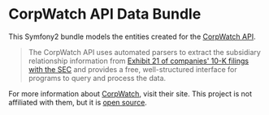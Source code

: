CorpWatch API Data Bundle
=========================

This Symfony2 bundle models the entities created for the [CorpWatch API][1].

> The CorpWatch API uses automated parsers to extract the subsidiary relationship
> information from [Exhibit 21 of companies' 10-K filings with the SEC][2] and provides a
> free, well-structured interface for programs to query and process the data.

For more information about [CorpWatch][3], visit their site. This project is not
affiliated with them, but it is [open source][4].

[1]: http://api.corpwatch.org
[2]: http://www.sec.gov/investor/pubs/edgarguide.htm
[3]: http://corpwatch.org
[4]: http://opensource.org/licenses/GPL-3.0
